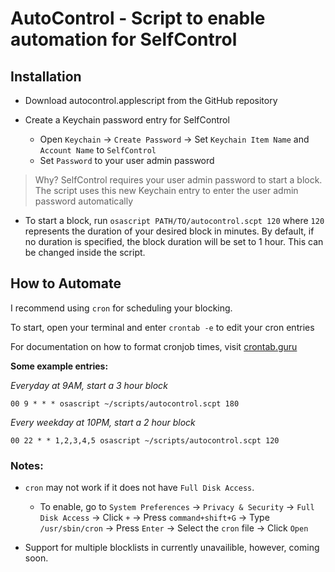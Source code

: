 # AutoControl - Script to enable automation for SelfControl

## Installation
- Download autocontrol.applescript from the GitHub repository
  
- Create a Keychain password entry for SelfControl
  - Open `Keychain` -> `Create Password` -> Set `Keychain Item Name` and `Account Name` to `SelfControl`
  - Set `Password` to your user admin password
> Why? SelfControl requires your user admin password to start a block. The script uses this new Keychain entry to enter the user admin password automatically

- To start a block, run `osascript PATH/TO/autocontrol.scpt 120` where `120` represents the duration of your desired block in minutes. By default, if no duration is specified, the block duration will be set to 1 hour. This can be changed inside the script.

## How to Automate
I recommend using `cron` for scheduling your blocking.

To start, open your terminal and enter `crontab -e` to edit your cron entries

For documentation on how to format cronjob times, visit [crontab.guru](https://crontab.guru/)

**Some example entries:** 

_Everyday at 9AM, start a 3 hour block_
```
00 9 * * * osascript ~/scripts/autocontrol.scpt 180
```
_Every weekday at 10PM, start a 2 hour block_
```
00 22 * * 1,2,3,4,5 osascript ~/scripts/autocontrol.scpt 120
```

### Notes:
- `cron` may not work if it does not have `Full Disk Access`.
  - To enable, go to `System Preferences` -> `Privacy & Security` -> `Full Disk Access` -> Click `+` -> Press `command+shift+G` -> Type `/usr/sbin/cron` -> Press `Enter` -> Select the `cron` file -> Click `Open`

- Support for multiple blocklists in currently unavailible, however, coming soon.
